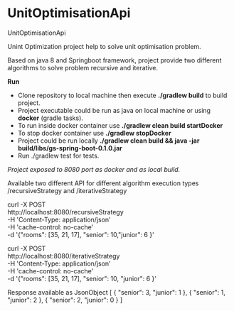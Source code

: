 # UnitOptimisationApi
UnitOptimisationApi 

Unint Optimization project help to solve unit optimisation problem.

Based on java 8 and Springboot framework, project provide two different algorithms to solve problem
recursive and iterative. 

**Run**

* Clone repository to local machine then execute **./gradlew build** to build project.
* Project executable could be run as java on local machine or using **docker** (gradle tasks).
* To run inside  docker container use  **./gradlew  clean build startDocker** 
* To stop docker container use **./gradlew stopDocker**
* Project could be run locally **./gradlew  clean build && java -jar build/libs/gs-spring-boot-0.1.0.jar**
* Run ./gradlew test for tests.


*Project exposed to 8080 port as docker and as local build.*

Available two different API for different algorithm execution types /recursiveStrategy and /iterativeStrategy

curl -X POST \
  http://localhost:8080/recursiveStrategy \
  -H 'Content-Type: application/json' \
  -H 'cache-control: no-cache' \
  -d '{"rooms": [35, 21, 17], "senior": 10,"junior": 6 }'


curl -X POST \
  http://localhost:8080/iterativeStrategy \
  -H 'Content-Type: application/json' \
  -H 'cache-control: no-cache' \
  -d '{"rooms": [35, 21, 17], "senior": 10, "junior": 6 }'
	
	
Response available as JsonObject 
[
    {
        "senior": 3,
        "junior": 1
    },
    {
        "senior": 1,
        "junior": 2
    },
    {
        "senior": 2,
        "junior": 0
    }
]	
	
	
	
	
	
	
	
